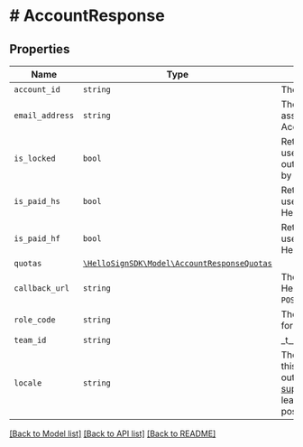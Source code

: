 # # AccountResponse



## Properties

Name | Type | Description | Notes
------------ | ------------- | ------------- | -------------
| `account_id` | ```string``` |  The ID of the Account  |  |
| `email_address` | ```string``` |  The email address associated with the Account.  |  |
| `is_locked` | ```bool``` |  Returns `true` if the user has been locked out of their account by a team admin.  |  |
| `is_paid_hs` | ```bool``` |  Returns `true` if the user has a paid HelloSign account.  |  |
| `is_paid_hf` | ```bool``` |  Returns `true` if the user has a paid HelloFax account.  |  |
| `quotas` | [```\HelloSignSDK\Model\AccountResponseQuotas```](AccountResponseQuotas.md) |    |  |
| `callback_url` | ```string``` |  The URL that HelloSign events will `POST` to.  |  |
| `role_code` | ```string``` |  The membership role for the team.  |  |
| `team_id` | ```string``` |  _t__Account::TEAM_ID  |  |
| `locale` | ```string``` |  The locale used in this Account. Check out the list of [supported locales](/api/reference/constants/#supported-locales) to learn more about the possible values.  |  |

[[Back to Model list]](../../README.md#models) [[Back to API list]](../../README.md#endpoints) [[Back to README]](../../README.md)
